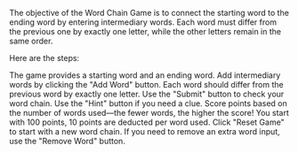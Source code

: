 The objective of the Word Chain Game is to connect the starting word to the ending word by entering intermediary words. Each word must differ from the previous one by exactly one letter, while the other letters remain in the same order.

Here are the steps:

The game provides a starting word and an ending word.
Add intermediary words by clicking the "Add Word" button.
Each word should differ from the previous word by exactly one letter.
Use the "Submit" button to check your word chain.
Use the "Hint" button if you need a clue.
Score points based on the number of words used—the fewer words, the higher the score! You start with 100 points, 10 points are deducted per word used.
Click "Reset Game" to start with a new word chain.
If you need to remove an extra word input, use the "Remove Word" button.
